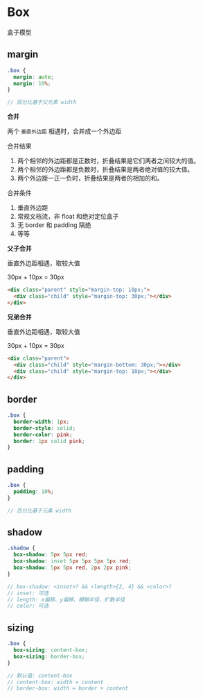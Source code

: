 # Box

盒子模型

## margin

```scss
.box {
  margin: auto;
  margin: 10%;
}

// 百分比基于父元素 width
```

**合并**

两个 `垂直外边距` 相遇时，合并成一个外边距

合并结果

1. 两个相邻的外边距都是正数时，折叠结果是它们两者之间较大的值。
2. 两个相邻的外边距都是负数时，折叠结果是两者绝对值的较大值。
3. 两个外边距一正一负时，折叠结果是两者的相加的和。

合并条件

1. 垂直外边距
2. 常规文档流，非 float 和绝对定位盒子
3. 无 border 和 padding 隔绝
4. 等等

**父子合并**

垂直外边距相遇，取较大值

30px + 10px = 30px

```html
<div class="parent" style="margin-top: 10px;">
  <div class="child" style="margin-top: 30px;"></div>
</div>
```

**兄弟合并**

垂直外边距相遇，取较大值

30px + 10px = 30px

```html
<div class="parent">
  <div class="child" style="margin-bottom: 30px;"></div>
  <div class="child" style="margin-top: 10px;"></div>
</div>
```

## border

```scss
.box {
  border-width: 1px;
  border-style: solid;
  border-color: pink;
  border: 1px solid pink;
}
```

## padding

```scss
.box {
  padding: 10%;
}

// 百分比基于元素 width
```

## shadow

```scss
.shadow {
  box-shadow: 5px 5px red;
  box-shadow: inset 5px 5px 5px 5px red;
  box-shadow: 5px 5px red, 2px 2px pink;
}

// box-shadow: <inset>? && <length>{2, 4} && <color>?
// inset: 可选
// length: x偏移、y偏移、模糊半径、扩散半径
// color: 可选
```

## sizing

```scss
.box {
  box-sizing: content-box;
  box-sizing: border-box;
}

// 默认值: content-box
// content-box: width = content
// border-box: width = border + content
```
